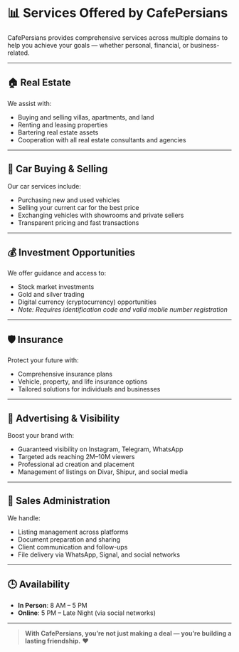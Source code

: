 # 📊 Services Offered by CafePersians

CafePersians provides comprehensive services across multiple domains to help you achieve your goals — whether personal, financial, or business-related.

---

## 🏠 Real Estate

We assist with:

- Buying and selling villas, apartments, and land
- Renting and leasing properties
- Bartering real estate assets
- Cooperation with all real estate consultants and agencies

---

## 🚗 Car Buying & Selling

Our car services include:

- Purchasing new and used vehicles
- Selling your current car for the best price
- Exchanging vehicles with showrooms and private sellers
- Transparent pricing and fast transactions

---

## 💰 Investment Opportunities

We offer guidance and access to:

- Stock market investments
- Gold and silver trading
- Digital currency (cryptocurrency) opportunities
- *Note: Requires identification code and valid mobile number registration*

---

## 🛡️ Insurance

Protect your future with:

- Comprehensive insurance plans
- Vehicle, property, and life insurance options
- Tailored solutions for individuals and businesses

---

## 📣 Advertising & Visibility

Boost your brand with:

- Guaranteed visibility on Instagram, Telegram, WhatsApp
- Targeted ads reaching 2M–10M viewers
- Professional ad creation and placement
- Management of listings on Divar, Shipur, and social media

---

## 👥 Sales Administration

We handle:

- Listing management across platforms
- Document preparation and sharing
- Client communication and follow-ups
- File delivery via WhatsApp, Signal, and social networks

---

## 🕒 Availability

- **In Person**: 8 AM – 5 PM
- **Online**: 5 PM – Late Night (via social networks)

---

> **With CafePersians, you’re not just making a deal — you’re building a lasting friendship.** ❤️
